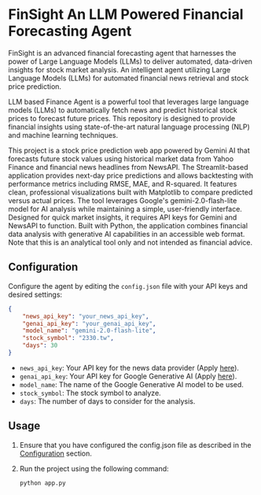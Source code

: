 # FinSight An LLM Powered Financial Forecasting Agent

FinSight is an advanced financial forecasting agent that harnesses the power of Large Language Models (LLMs) to deliver automated, data-driven insights for stock market analysis. An intelligent agent utilizing Large Language Models (LLMs) for automated financial news retrieval and stock price prediction.

LLM based Finance Agent is a powerful tool that leverages large language models (LLMs) to automatically fetch news and predict historical stock prices to forecast future prices. This repository is designed to provide financial insights using state-of-the-art natural language processing (NLP) and machine learning techniques.

This project is a stock price prediction web app powered by Gemini AI that forecasts future stock values using historical market data from Yahoo Finance and financial news headlines from NewsAPI. The Streamlit-based application provides next-day price predictions and allows backtesting with performance metrics including RMSE, MAE, and R-squared. It features clean, professional visualizations built with Matplotlib to compare predicted versus actual prices. The tool leverages Google's gemini-2.0-flash-lite model for AI analysis while maintaining a simple, user-friendly interface. Designed for quick market insights, it requires API keys for Gemini and NewsAPI to function. Built with Python, the application combines financial data analysis with generative AI capabilities in an accessible web format. Note that this is an analytical tool only and not intended as financial advice.

## Configuration

Configure the agent by editing the `config.json` file with your API keys and desired settings:
```json
{
    "news_api_key": "your_news_api_key",
    "genai_api_key": "your_genai_api_key",
    "model_name": "gemini-2.0-flash-lite",
    "stock_symbol": "2330.tw",
    "days": 30
}
```

- `news_api_key`: Your API key for the news data provider (Apply [here](https://newsapi.org/)).
- `genai_api_key`: Your API key for Google Generative AI (Apply [here](https://aistudio.google.com/app/u/1/apikey?hl=zh-tw)).
- `model_name`: The name of the Google Generative AI model to be used.
- `stock_symbol`: The stock symbol to analyze.
- `days`: The number of days to consider for the analysis.

## Usage

1. Ensure that you have configured the config.json file as described in the [Configuration](#configuration) section.

2. Run the project using the following command:
    ```python
    python app.py
    ```
